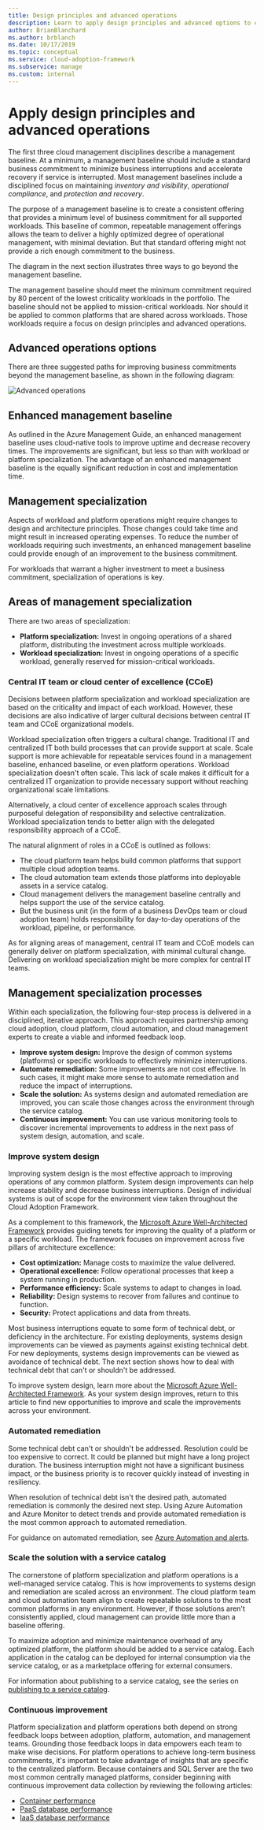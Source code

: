 ```yaml
---
title: Design principles and advanced operations
description: Learn to apply design principles and advanced options to create an offering that provides a minimum level of business commitment for all supported workloads.
author: BrianBlanchard
ms.author: brblanch
ms.date: 10/17/2019
ms.topic: conceptual
ms.service: cloud-adoption-framework
ms.subservice: manage
ms.custom: internal
---
```


# Apply design principles and advanced operations

The first three cloud management disciplines describe a management baseline. At a minimum, a management baseline should include a standard business commitment to minimize business interruptions and accelerate recovery if service is interrupted. Most management baselines include a disciplined focus on maintaining *inventory and visibility*, *operational compliance*, and *protection and recovery*.

The purpose of a management baseline is to create a consistent offering that provides a minimum level of business commitment for all supported workloads. This baseline of common, repeatable management offerings allows the team to deliver a highly optimized degree of operational management, with minimal deviation. But that standard offering might not provide a rich enough commitment to the business.

The diagram in the next section illustrates three ways to go beyond the management baseline.

The management baseline should meet the minimum commitment required by 80 percent of the lowest criticality workloads in the portfolio. The baseline should not be applied to mission-critical workloads. Nor should it be applied to common platforms that are shared across workloads. Those workloads require a focus on design principles and advanced operations.

## Advanced operations options

There are three suggested paths for improving business commitments beyond the management baseline, as shown in the following diagram:

![Advanced operations](../_images/manage/beyond-the-baseline.png)

## Enhanced management baseline

As outlined in the Azure Management Guide, an enhanced management baseline uses cloud-native tools to improve uptime and decrease recovery times. The improvements are significant, but less so than with workload or platform specialization. The advantage of an enhanced management baseline is the equally significant reduction in cost and implementation time.

## Management specialization

Aspects of workload and platform operations might require changes to design and architecture principles. Those changes could take time and might result in increased operating expenses. To reduce the number of workloads requiring such investments, an enhanced management baseline could provide enough of an improvement to the business commitment.

For workloads that warrant a higher investment to meet a business commitment, specialization of operations is key.

## Areas of management specialization

There are two areas of specialization:

- **Platform specialization:** Invest in ongoing operations of a shared platform, distributing the investment across multiple workloads.
- **Workload specialization:** Invest in ongoing operations of a specific workload, generally reserved for mission-critical workloads.

### Central IT team or cloud center of excellence (CCoE)

Decisions between platform specialization and workload specialization are based on the criticality and impact of each workload. However, these decisions are also indicative of larger cultural decisions between central IT team and CCoE organizational models.

Workload specialization often triggers a cultural change. Traditional IT and centralized IT both build processes that can provide support at scale. Scale support is more achievable for repeatable services found in a management baseline, enhanced baseline, or even platform operations. Workload specialization doesn't often scale. This lack of scale makes it difficult for a centralized IT organization to provide necessary support without reaching organizational scale limitations.

Alternatively, a cloud center of excellence approach scales through purposeful delegation of responsibility and selective centralization. Workload specialization tends to better align with the delegated responsibility approach of a CCoE.

The natural alignment of roles in a CCoE is outlined as follows:

- The cloud platform team helps build common platforms that support multiple cloud adoption teams.
- The cloud automation team extends those platforms into deployable assets in a service catalog.
- Cloud management delivers the management baseline centrally and helps support the use of the service catalog.
- But the business unit (in the form of a business DevOps team or cloud adoption team) holds responsibility for day-to-day operations of the workload, pipeline, or performance.

As for aligning areas of management, central IT team and CCoE models can generally deliver on platform specialization, with minimal cultural change. Delivering on workload specialization might be more complex for central IT teams.

## Management specialization processes

Within each specialization, the following four-step process is delivered in a disciplined, iterative approach. This approach requires partnership among cloud adoption, cloud platform, cloud automation, and cloud management experts to create a viable and informed feedback loop.

- **Improve system design:** Improve the design of common systems (platforms) or specific workloads to effectively minimize interruptions.
- **Automate remediation:** Some improvements are not cost effective. In such cases, it might make more sense to automate remediation and reduce the impact of interruptions.
- **Scale the solution:** As systems design and automated remediation are improved, you can scale those changes across the environment through the service catalog.
- **Continuous improvement:** You can use various monitoring tools to discover incremental improvements to address in the next pass of system design, automation, and scale.

### Improve system design

Improving system design is the most effective approach to improving operations of any common platform. System design improvements can help increase stability and decrease business interruptions. Design of individual systems is out of scope for the environment view taken throughout the Cloud Adoption Framework.

As a complement to this framework, the [Microsoft Azure Well-Architected Framework](/azure/architecture/framework/) provides guiding tenets for improving the quality of a platform or a specific workload. The framework focuses on improvement across five pillars of architecture excellence:

- **Cost optimization:** Manage costs to maximize the value delivered.
- **Operational excellence:** Follow operational processes that keep a system running in production.
- **Performance efficiency:** Scale systems to adapt to changes in load.
- **Reliability:** Design systems to recover from failures and continue to function.
- **Security:** Protect applications and data from threats.

Most business interruptions equate to some form of technical debt, or deficiency in the architecture. For existing deployments, systems design improvements can be viewed as payments against existing technical debt. For new deployments, systems design improvements can be viewed as avoidance of technical debt. The next section shows how to deal with technical debt that can't or shouldn't be addressed.

To improve system design, learn more about the [Microsoft Azure Well-Architected Framework](/azure/architecture/framework/). As your system design improves, return to this article to find new opportunities to improve and scale the improvements across your environment.

### Automated remediation

Some technical debt can't or shouldn't be addressed. Resolution could be too expensive to correct. It could be planned but might have a long project duration. The business interruption might not have a significant business impact, or the business priority is to recover quickly instead of investing in resiliency.

When resolution of technical debt isn't the desired path, automated remediation is commonly the desired next step. Using Azure Automation and Azure Monitor to detect trends and provide automated remediation is the most common approach to automated remediation.

For guidance on automated remediation, see [Azure Automation and alerts](/azure/automation/automation-create-alert-triggered-runbook).

### Scale the solution with a service catalog

The cornerstone of platform specialization and platform operations is a well-managed service catalog. This is how improvements to systems design and remediation are scaled across an environment. The cloud platform team and cloud automation team align to create repeatable solutions to the most common platforms in any environment. However, if those solutions aren't consistently applied, cloud management can provide little more than a baseline offering.

To maximize adoption and minimize maintenance overhead of any optimized platform, the platform should be added to a service catalog. Each application in the catalog can be deployed for internal consumption via the service catalog, or as a marketplace offering for external consumers.

For information about publishing to a service catalog, see the series on [publishing to a service catalog](/azure/azure-resource-manager/managed-applications/publish-service-catalog-app).

### Continuous improvement

Platform specialization and platform operations both depend on strong feedback loops between adoption, platform, automation, and management teams. Grounding those feedback loops in data empowers each team to make wise decisions. For platform operations to achieve long-term business commitments, it's important to take advantage of insights that are specific to the centralized platform. Because containers and SQL Server are the two most common centrally managed platforms, consider beginning with continuous improvement data collection by reviewing the following articles:

- [Container performance](/azure/azure-monitor/containers/container-insights-overview)
- [PaaS database performance](/azure/azure-monitor/insights/azure-sql)
- [IaaS database performance](/azure/azure-monitor/insights/sql-assessment)
